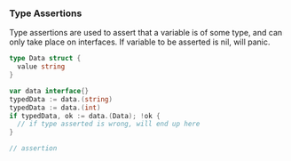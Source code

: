 ### Type Assertions

Type assertions are used to assert that a variable is of some type, and can only take place on interfaces. If variable to be asserted is nil, will panic.

```go
type Data struct {
  value string
}

var data interface{}
typedData := data.(string)
typedData := data.(int)
if typedData, ok := data.(Data); !ok {
  // if type asserted is wrong, will end up here
}

// assertion
```
